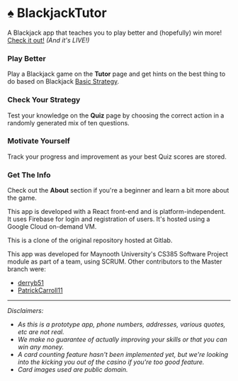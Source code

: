 # :spades: BlackjackTutor


A Blackjack app that teaches you to play better and (hopefully) win more!
[Check it out!](http://35.214.8.107:3000/) _(And it's LIVE!)_


### Play Better
Play a Blackjack game on the **Tutor** page and get hints on the best thing to do based on Blackjack [Basic Strategy](https://en.wikipedia.org/wiki/Blackjack#Basic_strategy).

### Check Your Strategy
Test your knowledge on the **Quiz** page by choosing the correct action in a randomly generated mix of ten questions.

### Motivate Yourself
Track your progress and improvement as your best Quiz scores are stored.

### Get The Info
Check out the **About** section if you're a beginner and learn a bit more about the game.


This app is developed with a React front-end and is platform-independent. It uses Firebase for login and registration of users. It's hosted using a Google Cloud on-demand VM.

This is a clone of the original repository hosted at Gitlab.

This app was developed for Maynooth University's CS385 Software Project module as part of a team, using SCRUM. 
Other contributors to the Master branch were: 
* [derryb51](https://gitlab.com/derryb51) 
* [PatrickCarroll11](https://gitlab.com/PatrickCarroll11) 


---
_Disclaimers:_ 
* _As this is a prototype app, phone numbers, addresses, various quotes, etc are not real._
* _We make no guarantee of actually improving your skills or that you can win any money._
* _A card counting feature hasn't been implemented yet, but we're looking into the kicking you out of the casino if you're too good feature._
* _Card images used are public domain._
